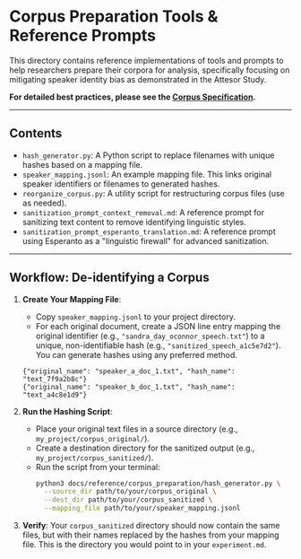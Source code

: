 # Corpus Preparation Tools & Reference Prompts

This directory contains reference implementations of tools and prompts to help researchers prepare their corpora for analysis, specifically focusing on mitigating speaker identity bias as demonstrated in the Attesor Study.

**For detailed best practices, please see the [Corpus Specification](../specifications/CORPUS_SPECIFICATION_V2.md).**

---

## Contents

*   `hash_generator.py`: A Python script to replace filenames with unique hashes based on a mapping file.
*   `speaker_mapping.jsonl`: An example mapping file. This links original speaker identifiers or filenames to generated hashes.
*   `reorganize_corpus.py`: A utility script for restructuring corpus files (use as needed).
*   `sanitization_prompt_context_removal.md`: A reference prompt for sanitizing text content to remove identifying linguistic styles.
*   `sanitization_prompt_esperanto_translation.md`: A reference prompt using Esperanto as a "linguistic firewall" for advanced sanitization.

---

## Workflow: De-identifying a Corpus

1.  **Create Your Mapping File**:
    *   Copy `speaker_mapping.jsonl` to your project directory.
    *   For each original document, create a JSON line entry mapping the original identifier (e.g., `"sandra_day_oconnor_speech.txt"`) to a unique, non-identifiable hash (e.g., `"sanitized_speech_a1c5e7d2"`). You can generate hashes using any preferred method.

    ```jsonl
    {"original_name": "speaker_a_doc_1.txt", "hash_name": "text_7f9a2b8c"}
    {"original_name": "speaker_b_doc_1.txt", "hash_name": "text_a4c8e1d9"}
    ```

2.  **Run the Hashing Script**:
    *   Place your original text files in a source directory (e.g., `my_project/corpus_original/`).
    *   Create a destination directory for the sanitized output (e.g., `my_project/corpus_sanitized/`).
    *   Run the script from your terminal:
        ```bash
        python3 docs/reference/corpus_preparation/hash_generator.py \
          --source_dir path/to/your/corpus_original \
          --dest_dir path/to/your/corpus_sanitized \
          --mapping_file path/to/your/speaker_mapping.jsonl
        ```

3.  **Verify**: Your `corpus_sanitized` directory should now contain the same files, but with their names replaced by the hashes from your mapping file. This is the directory you would point to in your `experiment.md`. 